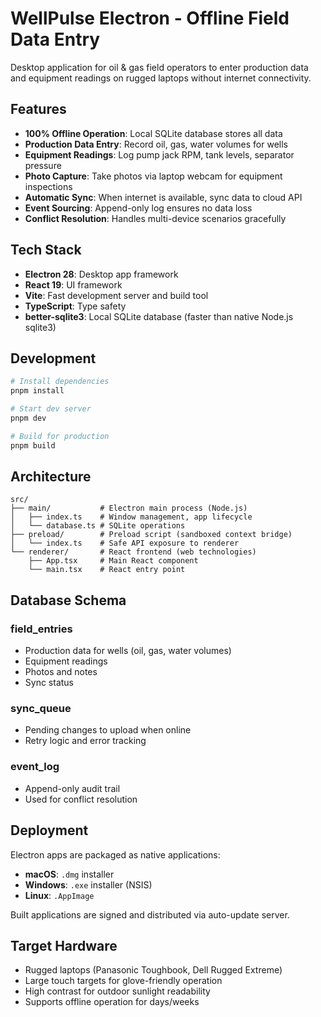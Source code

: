 # WellPulse Electron - Offline Field Data Entry

Desktop application for oil & gas field operators to enter production data and equipment readings on rugged laptops without internet connectivity.

## Features

- **100% Offline Operation**: Local SQLite database stores all data
- **Production Data Entry**: Record oil, gas, water volumes for wells
- **Equipment Readings**: Log pump jack RPM, tank levels, separator pressure
- **Photo Capture**: Take photos via laptop webcam for equipment inspections
- **Automatic Sync**: When internet is available, sync data to cloud API
- **Event Sourcing**: Append-only log ensures no data loss
- **Conflict Resolution**: Handles multi-device scenarios gracefully

## Tech Stack

- **Electron 28**: Desktop app framework
- **React 19**: UI framework
- **Vite**: Fast development server and build tool
- **TypeScript**: Type safety
- **better-sqlite3**: Local SQLite database (faster than native Node.js sqlite3)

## Development

```bash
# Install dependencies
pnpm install

# Start dev server
pnpm dev

# Build for production
pnpm build
```

## Architecture

```
src/
├── main/           # Electron main process (Node.js)
│   ├── index.ts    # Window management, app lifecycle
│   └── database.ts # SQLite operations
├── preload/        # Preload script (sandboxed context bridge)
│   └── index.ts    # Safe API exposure to renderer
└── renderer/       # React frontend (web technologies)
    ├── App.tsx     # Main React component
    └── main.tsx    # React entry point
```

## Database Schema

### field_entries

- Production data for wells (oil, gas, water volumes)
- Equipment readings
- Photos and notes
- Sync status

### sync_queue

- Pending changes to upload when online
- Retry logic and error tracking

### event_log

- Append-only audit trail
- Used for conflict resolution

## Deployment

Electron apps are packaged as native applications:

- **macOS**: `.dmg` installer
- **Windows**: `.exe` installer (NSIS)
- **Linux**: `.AppImage`

Built applications are signed and distributed via auto-update server.

## Target Hardware

- Rugged laptops (Panasonic Toughbook, Dell Rugged Extreme)
- Large touch targets for glove-friendly operation
- High contrast for outdoor sunlight readability
- Supports offline operation for days/weeks
